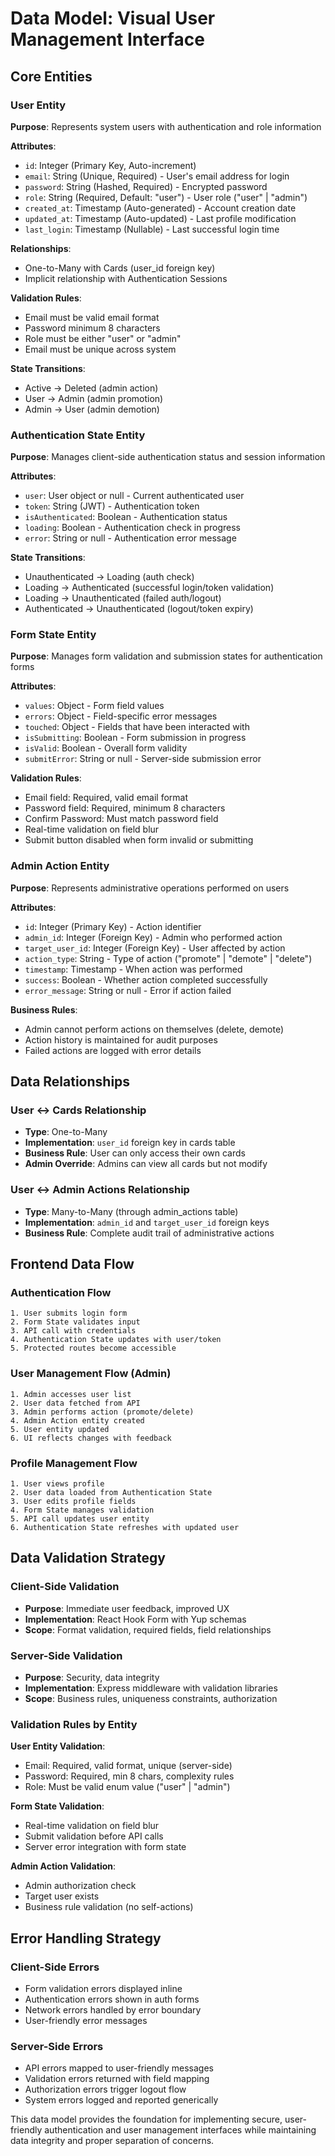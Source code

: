 # Data Model: Visual User Management Interface

## Core Entities

### User Entity
**Purpose**: Represents system users with authentication and role information

**Attributes**:
- `id`: Integer (Primary Key, Auto-increment)
- `email`: String (Unique, Required) - User's email address for login
- `password`: String (Hashed, Required) - Encrypted password
- `role`: String (Required, Default: "user") - User role ("user" | "admin")
- `created_at`: Timestamp (Auto-generated) - Account creation date
- `updated_at`: Timestamp (Auto-updated) - Last profile modification
- `last_login`: Timestamp (Nullable) - Last successful login time

**Relationships**:
- One-to-Many with Cards (user_id foreign key)
- Implicit relationship with Authentication Sessions

**Validation Rules**:
- Email must be valid email format
- Password minimum 8 characters
- Role must be either "user" or "admin"
- Email must be unique across system

**State Transitions**:
- Active → Deleted (admin action)
- User → Admin (admin promotion)
- Admin → User (admin demotion)

### Authentication State Entity
**Purpose**: Manages client-side authentication status and session information

**Attributes**:
- `user`: User object or null - Current authenticated user
- `token`: String (JWT) - Authentication token
- `isAuthenticated`: Boolean - Authentication status
- `loading`: Boolean - Authentication check in progress
- `error`: String or null - Authentication error message

**State Transitions**:
- Unauthenticated → Loading (auth check)
- Loading → Authenticated (successful login/token validation)
- Loading → Unauthenticated (failed auth/logout)
- Authenticated → Unauthenticated (logout/token expiry)

### Form State Entity  
**Purpose**: Manages form validation and submission states for authentication forms

**Attributes**:
- `values`: Object - Form field values
- `errors`: Object - Field-specific error messages
- `touched`: Object - Fields that have been interacted with
- `isSubmitting`: Boolean - Form submission in progress
- `isValid`: Boolean - Overall form validity
- `submitError`: String or null - Server-side submission error

**Validation Rules**:
- Email field: Required, valid email format
- Password field: Required, minimum 8 characters
- Confirm Password: Must match password field
- Real-time validation on field blur
- Submit button disabled when form invalid or submitting

### Admin Action Entity
**Purpose**: Represents administrative operations performed on users

**Attributes**:
- `id`: Integer (Primary Key) - Action identifier
- `admin_id`: Integer (Foreign Key) - Admin who performed action
- `target_user_id`: Integer (Foreign Key) - User affected by action
- `action_type`: String - Type of action ("promote" | "demote" | "delete")
- `timestamp`: Timestamp - When action was performed
- `success`: Boolean - Whether action completed successfully
- `error_message`: String or null - Error if action failed

**Business Rules**:
- Admin cannot perform actions on themselves (delete, demote)
- Action history is maintained for audit purposes
- Failed actions are logged with error details

## Data Relationships

### User ↔ Cards Relationship
- **Type**: One-to-Many
- **Implementation**: `user_id` foreign key in cards table
- **Business Rule**: User can only access their own cards
- **Admin Override**: Admins can view all cards but not modify

### User ↔ Admin Actions Relationship  
- **Type**: Many-to-Many (through admin_actions table)
- **Implementation**: `admin_id` and `target_user_id` foreign keys
- **Business Rule**: Complete audit trail of administrative actions

## Frontend Data Flow

### Authentication Flow
```
1. User submits login form
2. Form State validates input
3. API call with credentials
4. Authentication State updates with user/token
5. Protected routes become accessible
```

### User Management Flow (Admin)
```
1. Admin accesses user list
2. User data fetched from API
3. Admin performs action (promote/delete)
4. Admin Action entity created
5. User entity updated
6. UI reflects changes with feedback
```

### Profile Management Flow
```
1. User views profile
2. User data loaded from Authentication State
3. User edits profile fields
4. Form State manages validation
5. API call updates user entity
6. Authentication State refreshes with updated user
```

## Data Validation Strategy

### Client-Side Validation
- **Purpose**: Immediate user feedback, improved UX
- **Implementation**: React Hook Form with Yup schemas
- **Scope**: Format validation, required fields, field relationships

### Server-Side Validation  
- **Purpose**: Security, data integrity
- **Implementation**: Express middleware with validation libraries
- **Scope**: Business rules, uniqueness constraints, authorization

### Validation Rules by Entity

**User Entity Validation**:
- Email: Required, valid format, unique (server-side)
- Password: Required, min 8 chars, complexity rules
- Role: Must be valid enum value ("user" | "admin")

**Form State Validation**:
- Real-time validation on field blur
- Submit validation before API calls
- Server error integration with form state

**Admin Action Validation**:
- Admin authorization check
- Target user exists
- Business rule validation (no self-actions)

## Error Handling Strategy

### Client-Side Errors
- Form validation errors displayed inline
- Authentication errors shown in auth forms
- Network errors handled by error boundary
- User-friendly error messages

### Server-Side Errors
- API errors mapped to user-friendly messages
- Validation errors returned with field mapping
- Authorization errors trigger logout flow
- System errors logged and reported generically

This data model provides the foundation for implementing secure, user-friendly authentication and user management interfaces while maintaining data integrity and proper separation of concerns.